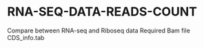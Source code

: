# RNA-SEQ-DATA-READS-COUNT

Compare between RNA-seq and Riboseq data
Required
Bam file
CDS_info.tab
